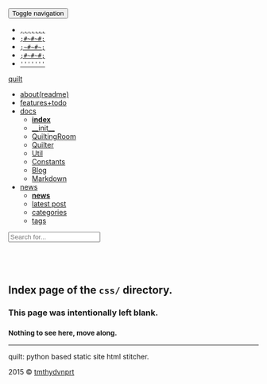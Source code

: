 <!DOCTYPE html>
<html lang="en">
<!--quilted head patch-->
<head>
<meta charset="utf-8"/>
<meta content="ie=edge" http-equiv="X-UA-Compatible"/>
<meta content="width=device-width, initial-scale=1" name="viewport"/>
<!--
    -- ~~~~~~~~~~~~~~~~~~~~~~~~~~~~~~~~~~~~~~~~~~~~~~~~~~~~~~~~~~~~~~~~
    -- Page stitched together with quilt.py
    -- url            : /Users/timothydavenport/GitHub/quilt/tests/output/css/index.html
    -- quilted on     : 06/07/15
    -- stitching took : 0.014 s
    -- quilt pagevars :
    --              author : tmthydvnprt
    --         categories : []
    --           copydate : 2015
    --        copyrighter : tmthydvnprt
    --               date : 06/07/15
    --        description : blank index page of css directory
    --          directory : css
    --       disable_last : disabled
    --       disable_next : disabled
    --             domain : some_name.com
    --              email : tmthydvnprt@users.noreply.github.com
    --           keywords : i,n,d,e,x
    --          last_post : 
    --         last_title : 
    --     latestpostlink : latex_support
    --       markdownlink : /Users/timothydavenport/GitHub/quilt/tests/output/css/index.html
    --               name : quilt
    --          next_post : 
    --         next_title : 
    --          page_path : 
    --       relativepath : ../../../../../../../
    --               tags : []
    --              title : css directory index
    --                url : /Users/timothydavenport/GitHub/quilt/tests/output/css/index.html
    -- ~~~~~~~~~~~~~~~~~~~~~~~~~~~~~~~~~~~~~~~~~~~~~~~~~~~~~~~~~~~~~~~~
-->
<title>css directory index</title>
<meta content="tmthydvnprt" name="author"/>
<meta content="blank index page of css directory" name="description"/>
<meta content="i,n,d,e,x" name="keywords"/>
<link href="../../../../../../../imgs/favicon.ico" rel="favicon"/>
<link href="../../../../../../../img/icon_60x60.png" rel="apple-touch-icon"/>
<link href="../../../../../../../img/icon_76x76.png" rel="apple-touch-icon" sizes="76x76"/>
<link href="../../../../../../../img/icon_120x120.png" rel="apple-touch-icon" sizes="120x120"/>
<link href="../../../../../../../img/icon_152x152.png" rel="apple-touch-icon" sizes="152x152"/>
<link href="../../../../../../../css/bootstrap_colorful_quilt.css" rel="stylesheet" type="text/css"/></head>
<body>
<!--quilted nav patch-->
<nav class="navbar navbar-default navbar-fixed-top" id="nav">
<div class="container">
<div class="navbar-header">
<button aria-controls="navbar" aria-expanded="false" class="navbar-toggle collapsed" data-target="#navbar" data-toggle="collapse" type="button">
<span class="sr-only">Toggle navigation</span>
<span class="icon-bar"></span>
<span class="icon-bar"></span>
<span class="icon-bar"></span>
</button>
<a alt="home" href="../../../../../../../index.html" title="quilt">
<ul class="logo list-unstyled">
<li><code>,,,,,,,</code></li>
<li><code>;#~#~#;</code></li>
<li><code>;~#~#~;</code></li>
<li><code>;#~#~#;</code></li>
<li><code>'''''''</code></li>
</ul>
</a>
<a alt="home" class="navbar-brand" href="../../../../../../../index.html" title="quilt">quilt</a>
</div>
<div class="navbar-collapse collapse" id="navbar">
<ul class="nav navbar-nav navbar-left">
<li><a alt="about(readme)" href="../../../../../../../readme.html" title="about(readme)">about(readme)</a></li>
<li><a alt="features+todo" href="../../../../../../../features_todo.html" title="features+todo">features+todo</a></li>
<li class="dropdown">
<a alt="docs" class="dropdown-toggle" data-toggle="dropdown" href="../../../../../../../docs/index.html" title="docs">docs<span class="caret"></span></a>
<ul class="dropdown-menu" role="menu">
<li><a alt="index" href="../../../../../../../docs/index.html" title="index"><strong>index</strong></a></li>
<li><a alt="__init__" href="../../../../../../../docs/__init__.html" title="__init__">__init__</a></li>
<li><a alt="QuiltingRoom" href="../../../../../../../docs/QuiltingRoom.html" title="QuiltingRoom">QuiltingRoom</a></li>
<li><a alt="Quilter" href="../../../../../../../docs/Quilter.html" title="Quilter">Quilter</a></li>
<li><a alt="Util" href="../../../../../../../docs/Util.html" title="Util">Util</a></li>
<li><a alt="Constants" href="../../../../../../../docs/Constants.html" title="Constants">Constants</a></li>
<li><a alt="Blog" href="../../../../../../../docs/Blog.html" title="Blog">Blog</a></li>
<li><a alt="Markdown" href="../../../../../../../docs/Markdown.html" title="Markdown">Markdown</a></li>
</ul>
</li>
<li class="dropdown">
<a alt="news" class="dropdown-toggle" data-toggle="dropdown" href="../../../../../../../news/index.html" title="news">news<span class="caret"></span></a>
<ul class="dropdown-menu" role="menu">
<li><a alt="news" href="../../../../../../../news/index.html" title="news"><strong>news</strong></a></li>
<li><a alt="latest post" href="../../../../../../../news/latex_support.html" title="latest post">latest post</a></li>
<li><a alt="categories" href="../../../../../../../news/categories/index.html" title="categories">categories</a></li>
<li><a alt="tags" href="../../../../../../../news/tags/index.html" title="tags">tags</a></li>
</ul>
</li>
</ul>
</div>
<div class="nav-search">
<form class="search navbar-form">
<input class="form-control typeahead" placeholder="Search for..." type="text"/>
</form>
</div>
</div>
</nav>
<!--quilted page patch-->
<div class="container text-center" id="page">
<h2><br/></h2>
<h2>Index page of the <code>css/</code> directory.</h2>
<h3>This page was intentionally left blank.</h3>
<h3><small>Nothing to see here, move along.</small></h3>
</div>
<!--quilted footer patch-->
<footer id="footer">
<div class="container">
<hr/>
<div class="clearfix">
<p class="pull-left">quilt: python based static site html stitcher.</p>
<p class="pull-right">2015 &copy; <a alt="tmthydvnprt" href="#" title="tmthydvnprt">tmthydvnprt</a></p>
</div>
</div>
</footer>
<!--quilted scripts patch-->
<script id="scripts" rel="javascript" type="text/javascript">
pagevars = { "author":"tmthydvnprt", "categories":[], "copydate":2015, "copyrighter":"tmthydvnprt", "date":"06/07/15", "description":"blank index page of css directory", "directory":"css", "disable_last":"disabled", "disable_next":"disabled", "domain":"some_name.com", "email":"tmthydvnprt@users.noreply.github.com", "keywords":"i,n,d,e,x", "last_post":"", "last_title":"", "latestpostlink":"latex_support", "markdownlink":"/Users/timothydavenport/GitHub/quilt/tests/output/css/index.html", "name":"quilt", "next_post":"", "next_title":"", "output":"/Users/timothydavenport/GitHub/quilt/tests/output/css/index.html", "page_path":"", "pagecomment":true, "patchcomment":true, "quiltcomment":true, "relativepath":"../../../../../../../", "rootpath":"/Users/timothydavenport/GitHub/quilt/tests/output", "source":"/Users/timothydavenport/GitHub/quilt/tests/output/css/index.html", "tags":[], "title":"css directory index", "url":"/Users/timothydavenport/GitHub/quilt/tests/output/css/index.html" };
</script>
<script rel="javascript" src="../../../../../../../js/jquery-1.11.2.min_bootstrap.min_typeahead.bundle.min_quilt.js" type="text/javascript"></script>
<script rel="javascript" type="text/x-mathjax-config">MathJax.Hub.Config({ showMathMenu:false, imageFont:null, MathEvents:{ hover:256 }, jax:["input/TeX","output/HTML-CSS", "output/CommonHTML"], extensions:["tex2jax.js", "CHTML-preview.js"], TeX:{ extensions:["AMSmath.js", "AMSsymbols.js", "noErrors.js", "noUndefined.js", "cancel.js"], autoNumber:"AMS" } });</script>
<script rel="javascript" src="https://cdn.mathjax.org/mathjax/latest/MathJax.js?config=TeX-AMS_HTML-full" type="text/javascript"></script>
<script rel="javascript" src="../../../../../../../js/mathjax/MathJax.js?config=TeX-AMS_HTML-full" type="text/javascript"></script>
</body>
</html>